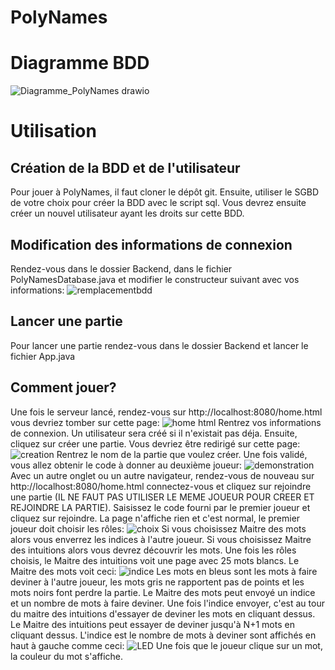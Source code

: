 # PolyNames
# Diagramme BDD
![Diagramme_PolyNames drawio](https://github.com/mateohubert2/PolyNames/assets/104895927/69e33bf6-bb88-4aee-8c69-fe0f9fd55ddd)
# Utilisation
## Création de la BDD et de l'utilisateur
Pour jouer à PolyNames, il faut cloner le dépôt git. Ensuite, utiliser le SGBD de votre choix pour créer la BDD avec le script sql. Vous devrez ensuite créer un nouvel utilisateur ayant les droits sur cette BDD.
## Modification des informations de connexion
Rendez-vous dans le dossier Backend, dans le fichier PolyNamesDatabase.java et modifier le constructeur suivant avec vos informations:
![remplacementbdd](https://github.com/mateohubert2/PolyNames/assets/104895927/2177aa2a-adf8-430e-be05-943346503739)
## Lancer une partie
Pour lancer une partie rendez-vous dans le dossier Backend et lancer le fichier App.java
## Comment jouer?
Une fois le serveur lancé, rendez-vous sur http://localhost:8080/home.html vous devriez tomber sur cette page:
![home html](https://github.com/mateohubert2/PolyNames/assets/104895927/d54f9ed9-45ad-41ae-8717-cdc6d23906e0)
Rentrez vos informations de connexion. Un utilisateur sera créé si il n'existait pas déja. Ensuite, cliquez sur créer une partie. Vous devriez être redirigé sur cette page:
![creation](https://github.com/mateohubert2/PolyNames/assets/104895927/53034824-cba3-46ed-a5dc-de62d9c09418)
Rentrez le nom de la partie que voulez créer. Une fois validé, vous allez obtenir le code à donner au deuxième joueur:
![demonstration](https://github.com/mateohubert2/PolyNames/assets/104895927/1f606e27-6bad-46e4-9d4e-77257f2a2494)
Avec un autre onglet ou un autre navigateur, rendez-vous de nouveau sur http://localhost:8080/home.html connectez-vous et cliquez sur rejoindre une partie (IL NE FAUT PAS UTILISER LE MEME JOUEUR POUR CREER ET REJOINDRE LA PARTIE). Saisissez le code fourni par le premier joueur et cliquez sur rejoindre. La page n'affiche rien et c'est normal, le premier joueur doit choisir les rôles:
![choix](https://github.com/mateohubert2/PolyNames/assets/104895927/3737b220-7ffe-4416-9826-57cd6ad3a881)
Si vous choisissez Maitre des mots alors vous enverrez les indices à l'autre joueur. Si vous choisissez Maitre des intuitions alors vous devrez découvrir les mots. Une fois les rôles choisis, le Maitre des intuitions voit une page avec 25 mots blancs. Le Maitre des mots voit ceci:
![indice](https://github.com/mateohubert2/PolyNames/assets/104895927/24373b5c-ec56-4444-8f85-860a720195c7)
Les mots en bleus sont les mots à faire deviner à l'autre joueur, les mots gris ne rapportent pas de points et les mots noirs font perdre la partie. Le Maitre des mots peut envoyé un indice et un nombre de mots à faire deviner. Une fois l'indice envoyer, c'est au tour du maitre des intuitions d'essayer de deviner les mots en cliquant dessus. Le Maitre des intuitions peut essayer de deviner jusqu'à N+1 mots en cliquant dessus. L'indice est le nombre de mots à deviner sont affichés en haut à gauche comme ceci:
![LED](https://github.com/mateohubert2/PolyNames/assets/104895927/6a696a29-d768-431f-8503-be50f80e6508)
Une fois que le joueur clique sur un mot, la couleur du mot s'affiche.
